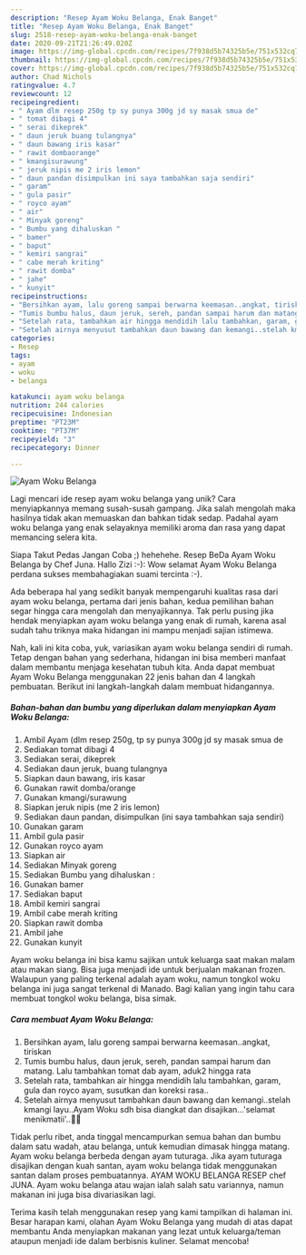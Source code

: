 ```yaml
---
description: "Resep Ayam Woku Belanga, Enak Banget"
title: "Resep Ayam Woku Belanga, Enak Banget"
slug: 2518-resep-ayam-woku-belanga-enak-banget
date: 2020-09-21T21:26:49.020Z
image: https://img-global.cpcdn.com/recipes/7f938d5b74325b5e/751x532cq70/ayam-woku-belanga-foto-resep-utama.jpg
thumbnail: https://img-global.cpcdn.com/recipes/7f938d5b74325b5e/751x532cq70/ayam-woku-belanga-foto-resep-utama.jpg
cover: https://img-global.cpcdn.com/recipes/7f938d5b74325b5e/751x532cq70/ayam-woku-belanga-foto-resep-utama.jpg
author: Chad Nichols
ratingvalue: 4.7
reviewcount: 12
recipeingredient:
- " Ayam dlm resep 250g tp sy punya 300g jd sy masak smua de"
- " tomat dibagi 4"
- " serai dikeprek"
- " daun jeruk buang tulangnya"
- " daun bawang iris kasar"
- " rawit dombaorange"
- " kmangisurawung"
- " jeruk nipis me 2 iris lemon"
- " daun pandan disimpulkan ini saya tambahkan saja sendiri"
- " garam"
- " gula pasir"
- " royco ayam"
- " air"
- " Minyak goreng"
- " Bumbu yang dihaluskan "
- " bamer"
- " baput"
- " kemiri sangrai"
- " cabe merah kriting"
- " rawit domba"
- " jahe"
- " kunyit"
recipeinstructions:
- "Bersihkan ayam, lalu goreng sampai berwarna keemasan..angkat, tiriskan"
- "Tumis bumbu halus, daun jeruk, sereh, pandan sampai harum dan matang. Lalu tambahkan tomat dab ayam, aduk2 hingga rata"
- "Setelah rata, tambahkan air hingga mendidih lalu tambahkan, garam, gula dan royco ayam, susutkan dan koreksi rasa.."
- "Setelah airnya menyusut tambahkan daun bawang dan kemangi..stelah kmangi layu..Ayam Woku sdh bisa diangkat dan disajikan...&#39;selamat menikmatii&#39;..🙏🤭"
categories:
- Resep
tags:
- ayam
- woku
- belanga

katakunci: ayam woku belanga 
nutrition: 244 calories
recipecuisine: Indonesian
preptime: "PT23M"
cooktime: "PT37M"
recipeyield: "3"
recipecategory: Dinner

---
```



![Ayam Woku Belanga](https://img-global.cpcdn.com/recipes/7f938d5b74325b5e/751x532cq70/ayam-woku-belanga-foto-resep-utama.jpg)

Lagi mencari ide resep ayam woku belanga yang unik? Cara menyiapkannya memang susah-susah gampang. Jika salah mengolah maka hasilnya tidak akan memuaskan dan bahkan tidak sedap. Padahal ayam woku belanga yang enak selayaknya memiliki aroma dan rasa yang dapat memancing selera kita.

Siapa Takut Pedas Jangan Coba ;) hehehehe. Resep BeDa Ayam Woku Belanga by Chef Juna. Hallo Zizi :-): Wow selamat Ayam Woku Belanga perdana sukses membahagiakan suami tercinta :-).

Ada beberapa hal yang sedikit banyak mempengaruhi kualitas rasa dari ayam woku belanga, pertama dari jenis bahan, kedua pemilihan bahan segar hingga cara mengolah dan menyajikannya. Tak perlu pusing jika hendak menyiapkan ayam woku belanga yang enak di rumah, karena asal sudah tahu triknya maka hidangan ini mampu menjadi sajian istimewa.


Nah, kali ini kita coba, yuk, variasikan ayam woku belanga sendiri di rumah. Tetap dengan bahan yang sederhana, hidangan ini bisa memberi manfaat dalam membantu menjaga kesehatan tubuh kita. Anda dapat membuat Ayam Woku Belanga menggunakan 22 jenis bahan dan 4 langkah pembuatan. Berikut ini langkah-langkah dalam membuat hidangannya.

<!--inarticleads1-->

##### Bahan-bahan dan bumbu yang diperlukan dalam menyiapkan Ayam Woku Belanga:

1. Ambil  Ayam (dlm resep 250g, tp sy punya 300g jd sy masak smua de
1. Sediakan  tomat dibagi 4
1. Sediakan  serai, dikeprek
1. Sediakan  daun jeruk, buang tulangnya
1. Siapkan  daun bawang, iris kasar
1. Gunakan  rawit domba/orange
1. Gunakan  kmangi/surawung
1. Siapkan  jeruk nipis (me 2 iris lemon)
1. Sediakan  daun pandan, disimpulkan (ini saya tambahkan saja sendiri)
1. Gunakan  garam
1. Ambil  gula pasir
1. Gunakan  royco ayam
1. Siapkan  air
1. Sediakan  Minyak goreng
1. Sediakan  Bumbu yang dihaluskan :
1. Gunakan  bamer
1. Sediakan  baput
1. Ambil  kemiri sangrai
1. Ambil  cabe merah kriting
1. Siapkan  rawit domba
1. Ambil  jahe
1. Gunakan  kunyit


Ayam woku belanga ini bisa kamu sajikan untuk keluarga saat makan malam atau makan siang. Bisa juga menjadi ide untuk berjualan makanan frozen. Walaupun yang paling terkenal adalah ayam woku, namun tongkol woku belanga ini juga sangat terkenal di Manado. Bagi kalian yang ingin tahu cara membuat tongkol woku belanga, bisa simak. 

<!--inarticleads2-->

##### Cara membuat Ayam Woku Belanga:

1. Bersihkan ayam, lalu goreng sampai berwarna keemasan..angkat, tiriskan
1. Tumis bumbu halus, daun jeruk, sereh, pandan sampai harum dan matang. Lalu tambahkan tomat dab ayam, aduk2 hingga rata
1. Setelah rata, tambahkan air hingga mendidih lalu tambahkan, garam, gula dan royco ayam, susutkan dan koreksi rasa..
1. Setelah airnya menyusut tambahkan daun bawang dan kemangi..stelah kmangi layu..Ayam Woku sdh bisa diangkat dan disajikan...&#39;selamat menikmatii&#39;..🙏🤭


Tidak perlu ribet, anda tinggal mencampurkan semua bahan dan bumbu dalam satu wadah, atau belanga, untuk kemudian dimasak hingga matang. Ayam woku belanga berbeda dengan ayam tuturaga. Jika ayam tuturaga disajikan dengan kuah santan, ayam woku belanga tidak menggunakan santan dalam proses pembuatannya. AYAM WOKU BELANGA RESEP chef JUNA. Ayam woku belanga atau wajan ialah salah satu variannya, namun makanan ini juga bisa divariasikan lagi. 

Terima kasih telah menggunakan resep yang kami tampilkan di halaman ini. Besar harapan kami, olahan Ayam Woku Belanga yang mudah di atas dapat membantu Anda menyiapkan makanan yang lezat untuk keluarga/teman ataupun menjadi ide dalam berbisnis kuliner. Selamat mencoba!
